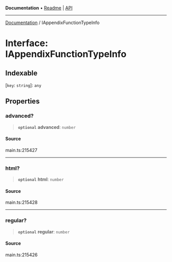 **Documentation** • [Readme](../README.md) \| [API](../globals.md)

***

[Documentation](../README.md) / IAppendixFunctionTypeInfo

# Interface: IAppendixFunctionTypeInfo

## Indexable

 \[`key`: `string`\]: `any`

## Properties

### advanced?

> **`optional`** **advanced**: `number`

#### Source

main.ts:215427

***

### html?

> **`optional`** **html**: `number`

#### Source

main.ts:215428

***

### regular?

> **`optional`** **regular**: `number`

#### Source

main.ts:215426
